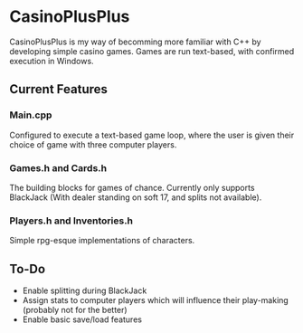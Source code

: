# CasinoPlusPlus
CasinoPlusPlus is my way of becomming more familiar with C++ by developing simple casino games. Games are run text-based, with confirmed execution in Windows.

## Current Features

### Main.cpp
Configured to execute a text-based game loop, where the user is given their choice of game with three computer players. 

### Games.h and Cards.h
The building blocks for games of chance. Currently only supports BlackJack (With dealer standing on soft 17, and splits not available).

### Players.h and Inventories.h
Simple rpg-esque implementations of characters.


## To-Do
* Enable splitting during BlackJack
* Assign stats to computer players which will influence their play-making (probably not for the better)
* Enable basic save/load features

